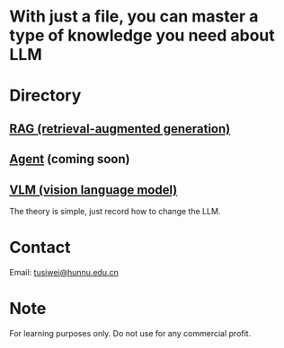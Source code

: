 # With just a file, you can master a type of knowledge you need about LLM

# Directory
## [RAG (retrieval-augmented generation)](https://github.com/TuuSiwei/A-file-A-knowledge/blob/main/RAG.pdf)
## [Agent](https://github.com/TuuSiwei/A-file-A-knowledge/blob/main/Agent.pdf) (coming soon)
## [VLM (vision language model)](https://github.com/TuuSiwei/A-file-A-knowledge/blob/main/VLM.pdf) 
The theory is simple, just record how to change the LLM.

# Contact
Email: tusiwei@hunnu.edu.cn
# Note
For learning purposes only. Do not use for any commercial profit.
